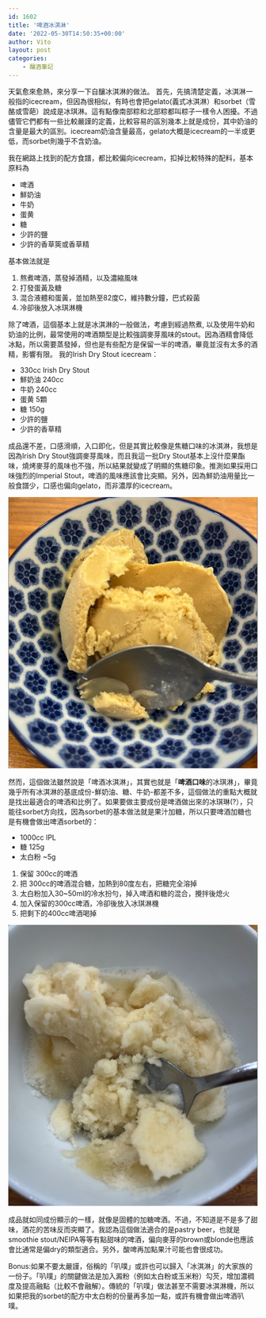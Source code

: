 ```yaml
---
id: 1602
title: '啤酒冰淇淋'
date: '2022-05-30T14:50:35+00:00'
author: Vito
layout: post
categories:
    - 釀酒筆記
---
```


天氣愈來愈熱，來分享一下自釀冰淇淋的做法。
首先，先搞清楚定義，冰淇淋一般指的icecream，但因為很相似，有時也會把gelato(義式冰淇淋）和sorbet（雪酪或雪葩）說成是冰琪淋。這有點像南部粽和北部粽都叫粽子一樣令人困擾。不過儘管它們都有一些比較嚴謹的定義，比較容易的區別幾本上就是成份，其中奶油的含量是最大的區別。icecream奶油含量最高，gelato大概是icecream的一半或更低，而sorbet則幾乎不含奶油。

我在網路上找到的配方食譜，都比較偏向icecream，扣掉比較特殊的配料，基本原料為
- 啤酒
- 鮮奶油
- 牛奶
- 蛋黄
- 糖
- 少許的鹽
- 少許的香草筴或香草精

基本做法就是
1. 熬煮啤酒，蒸發掉酒精，以及濃縮風味
2. 打發蛋黃及糖
3. 混合液體和蛋黃，並加熱至82度C，維持數分鐘，巴式殺菌
4. 冷卻後放入冰琪淋機

除了啤酒，這個基本上就是冰淇淋的一般做法，考慮到經過熬煮, 以及使用牛奶和奶油的比例，最常使用的啤酒類型是比較強調麥芽風味的stout。因為酒精會降低冰點，所以需要蒸發掉，但也是有些配方是保留一半的啤酒，畢竟並沒有太多的酒精，影響有限。
我的Irish Dry Stout icecream：
- 330cc Irish Dry Stout
- 鮮奶油 240cc
- 牛奶   240cc
- 蛋黄   5顆
- 糖     150g
- 少許的鹽 
- 少許的香草精

成品還不差，口感滑順，入口即化，但是其實比較像是焦糖口味的冰淇淋，我想是因為Irish Dry Stout強調麥芽風味，而且我這一批Dry Stout基本上沒什麼果酯味，燒烤麥芽的風味也不強，所以結果就變成了明顯的焦糖印象。推測如果採用口味強烈的Imperial Stout，啤酒的風味應該會比突顯。另外，因為鮮奶油用量比一般食譜少，口感也偏向gelato，而非濃厚的icecream。

![](wp-content/2022-05/2022-05-29-beer-icecream.jpg)

然而，這個做法雖然說是「啤酒冰淇淋」，其實也就是「**啤酒口味**的冰琪淋」，畢竟幾乎所有冰淇淋的基底成份-鮮奶油、糖、牛奶-都差不多，這個做法的重點大概就是找出最適合的啤酒和比例了。如果要做主要成份是啤酒做出來的冰琪琳(?），只能往sorbet方向找，因為sorbet的基本做法就是果汁加糖，所以只要啤酒加糖也是有機會做出啤酒sorbet的：

- 1000cc IPL
- 糖     125g
- 太白粉  ~5g

1. 保留 300cc的啤酒
2. 把 300cc的啤酒混合糖，加熱到80度左右，把糖完全溶掉
3. 太白粉加入30~50ml的冷水扮勻，掉入啤酒和糖的混合，攪拌後熄火
4. 加入保留的300cc啤酒，冷卻後放入冰琪淋機
5. 把剩下的400cc啤酒喝掉

![](wp-content/2022-05/2022-05-29-beersobet.jpg)

成品就如同成份顯示的一樣，就像是固體的加糖啤酒。不過，不知道是不是多了甜味，酒花的苦味反而突顯了。我認為這個做法適合的是pastry beer，也就是smoothie stout/NEIPA等等有點甜味的啤酒，偏向麥芽的brown或blonde也應該會比通常是偏dry的類型適合。另外，酸啤再加點果汁可能也會很成功。

Bonus:如果不要太嚴謹，俗稱的「叭噗」或許也可以歸入「冰淇淋」的大家族的一份子。「叭噗」的關鍵做法是加入澱粉（例如太白粉或玉米粉）勾芡，增加濃稠度及提高融點（比較不會融解）。傳統的「叭噗」做法甚至不需要冰淇淋機，所以如果把我的sorbet的配方中太白粉的份量再多加一點，或許有機會做出啤酒叭噗。